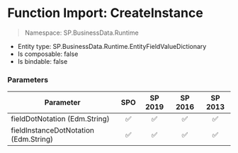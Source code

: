 # Function Import: CreateInstance

> Namespace: SP.BusinessData.Runtime

- Entity type: SP.BusinessData.Runtime.EntityFieldValueDictionary
- Is composable: false
- Is bindable: false

### Parameters

Parameter | SPO | SP 2019 | SP 2016 | SP 2013
----------|:---:|:-------:|:-------:|:-------:
fieldDotNotation (Edm.String) | ✅ | ✅ | ✅ | ✅
fieldInstanceDotNotation (Edm.String) | ✅ | ✅ | ✅ | ✅